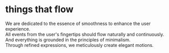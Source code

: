 # things that flow

We are dedicated to the essence of smoothness to enhance the user experience.<br> 
All events from the user's fingertips should flow naturally and continuously.<br> 
And everything is grounded in the principles of minimalism.<br> 
Through refined expressions, we meticulously create elegant motions.
